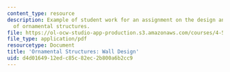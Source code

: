 ```yaml
---
content_type: resource
description: Example of student work for an assignment on the design and fabrication
  of ornamental structures.
file: https://ol-ocw-studio-app-production.s3.amazonaws.com/courses/4-510-digital-design-fabrication-fall-2008/d4d0164912edc85c82ec2b800a6b2cc9_assn5_example1.pdf
file_type: application/pdf
resourcetype: Document
title: 'Ornamental Structures: Wall Design'
uid: d4d01649-12ed-c85c-82ec-2b800a6b2cc9
---
```

